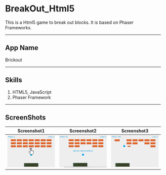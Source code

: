 # BreakOut_Html5
This is a Html5 game to break out blocks. It is based on Phaser Frameworks.

---

## App Name
Brickout

---

## Skills

1. HTML5, JavaScript
2. Phaser Framework

---

## ScreenShots

| Screenshot1  | Screenshot2  |  Screenshot3  |
| ------------- | ------------- | ------------- |
| ![](./screenshots/Screenshot_1.png)  | ![](./screenshots/Screenshot_2.png)  | ![](./screenshots/Screenshot_3.png)  |
